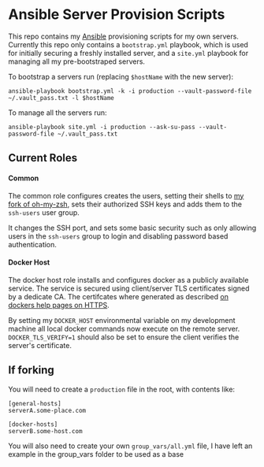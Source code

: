 #  Ansible Server Provision Scripts

This repo contains my [Ansible](http://www.ansible.com/) provisioning scripts for my own servers. Currently this repo only contains a `bootstrap.yml` playbook, which is used for initially securing a freshly installed server, and a `site.yml` playbook for managing all my pre-bootstraped servers.

To bootstrap a servers run (replacing `$hostName` with the new server):
```
ansible-playbook bootstrap.yml -k -i production --vault-password-file ~/.vault_pass.txt -l $hostName
```

To manage all the servers run:
```
ansible-playbook site.yml -i production --ask-su-pass --vault-password-file ~/.vault_pass.txt
```

## Current Roles

#### Common
The common role configures creates the users, setting their shells to [my fork of oh-my-zsh](https://github.com/DomBlack/oh-my-zsh), sets their authorized SSH keys and adds them to the `ssh-users` user group.

It changes the SSH port, and sets some basic security such as only allowing users in the `ssh-users` group to login and disabling password based authentication.

#### Docker Host
The docker host role installs and configures docker as a publicly available service. The service is secured using client/server TLS certificates signed by a dedicate CA. The certifcates where generated as described [on dockers help pages on HTTPS](https://docs.docker.com/articles/https/).

By setting my `DOCKER_HOST` environmental variable on my development machine all local docker commands now execute on the remote server. `DOCKER_TLS_VERIFY=1` should also be set to ensure the client verifies the server's certificate.

## If forking

You will need to create a `production` file in the root, with contents like:
```
[general-hosts]
serverA.some-place.com

[docker-hosts]
serverB.some-host.com
```

You will also need to create your own `group_vars/all.yml` file, I have left an example in the group_vars folder to be used as a base
